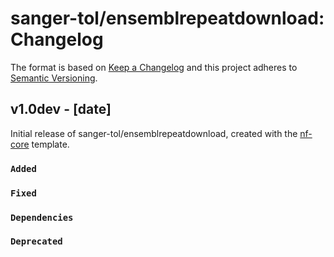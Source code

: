 # sanger-tol/ensemblrepeatdownload: Changelog

The format is based on [Keep a Changelog](https://keepachangelog.com/en/1.0.0/)
and this project adheres to [Semantic Versioning](https://semver.org/spec/v2.0.0.html).

## v1.0dev - [date]

Initial release of sanger-tol/ensemblrepeatdownload, created with the [nf-core](https://nf-co.re/) template.

### `Added`

### `Fixed`

### `Dependencies`

### `Deprecated`
